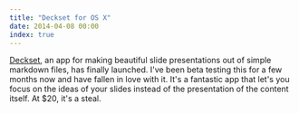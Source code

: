 ```yaml
---
title: "Deckset for OS X"
date: 2014-04-08 00:00
index: true
---
```


[Deckset](http://www.decksetapp.com), an app for making beautiful slide presentations out of simple markdown files, has finally launched. I've been beta testing this for a few months now and have fallen in love with it. It's a fantastic app that let's you focus on the ideas of your slides instead of the presentation of the content itself. At $20, it's a steal.

<!-- more -->
